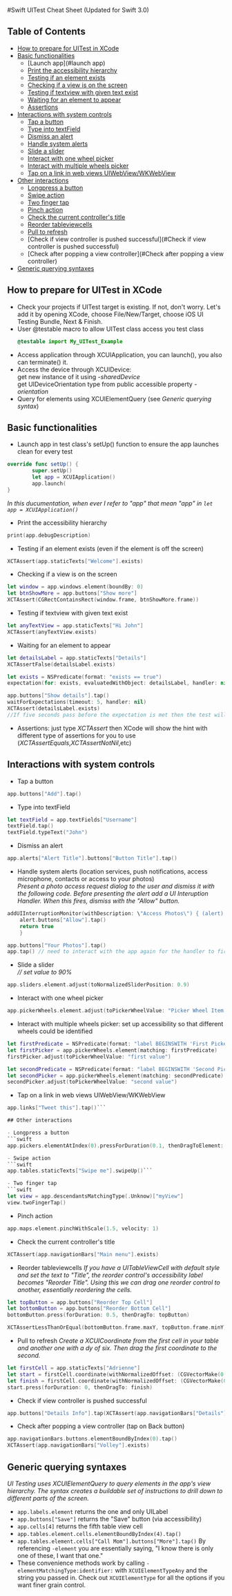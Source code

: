 #Swift UITest Cheat Sheet (Updated for Swift 3.0)

## Table of Contents

* [How to prepare for UITest in XCode](#how-to-prepare-for-UITest-in-XCode)
* [Basic functionalities](#basic-functionalities)
  * [Launch app](#launch app)
  * [Print the accessibility hierarchy](#)
  * [Testing if an element exists](#)
  * [Checking if a view is on the screen](#)
  * [Testing if textview with given text exist](#)
  * [Waiting for an element to appear](#)
  * [Assertions](#)
* [Interactions with system controls](#)
  * [Tap a button](#)
  * [Type into textField](#)
  * [Dismiss an alert](#)
  * [Handle system alerts](#)
  * [Slide a slider](#)
  * [Interact with one wheel picker](#)
  * [Interact with multiple wheels picker](#)
  * [Tap on a link in web views UIWebView/WKWebView](#)
* [Other interactions](#)
  * [Longpress a button](#)
  * [Swipe action](#)
  * [Two finger tap](#)
  * [Pinch action](#)
  * [Check the current controller's title](#)
  * [Reorder tableviewcells](#)
  * [Pull to refresh](#)
  * [Check if view controller is pushed successful](#Check if view controller is pushed successful)
  * [Check after popping a view controller](#Check after popping a view controller)
* [Generic querying syntaxes](#generic-querying-syntaxes)

## How to prepare for UITest in XCode
- Check your projects if UITest target is existing. If not, don't worry. Let's add it by opening XCode, choose File/New/Target, choose iOS UI Testing Bundle, Next & Finish.
- User @testable macro to allow UITest class access you test class  
	```swift 
    @testable import My_UITest_Example
    ```   
- Access application through XCUIApplication, you can launch(), you also can terminate() it.
- Access the device through XCUIDevice:   
	get new instance of it using *-sharedDevice*   
	get UIDeviceOrientation type from public accessible property *-orientation*
- Query for elements using XCUIElementQuery (see *Generic querying syntax*)

## Basic functionalities
- Launch app in test class's setUp() function to ensure the app launches clean for every test    
```swift
override func setUp() {    
        super.setUp()    
		let app = XCUIApplication()    
        app.launch(    
}
```
*In this ducumentation, when ever I refer to "app" that mean "app" in `let app = XCUIApplication()`*
- Print the accessibility hierarchy
```swift
print(app.debugDescription)
```
- Testing if an element exists (even if the element is off the screen)
```swift
XCTAssert(app.staticTexts["Welcome"].exists)
```
- Checking if a view is on the screen
```swift
let window = app.windows.element(boundBy: 0)
let btnShowMore = app.buttons["Show more"]
XCTAssert(CGRectContainsRect(window.frame, btnShowMore.frame))
```
- Testing if textview with given text exist
```swift
let anyTextView = app.staticTexts["Hi John"]
XCTAssert(anyTextView.exists)
```

- Waiting for an element to appear
```swift
let detailsLabel = app.staticTexts["Details"]
XCTAssertFalse(detailsLabel.exists)

let exists = NSPredicate(format: "exists == true")
expectation(for: exists, evaluatedWithObject: detailsLabel, handler: nil)

app.buttons["Show details"].tap()
waitForExpectations(timeout: 5, handler: nil)
XCTAssert(detailsLabel.exists)
//If five seconds pass before the expectation is met then the test will fail.
```

- Assertions: just type *XCTAssert* then XCode will show the hint with different type of assertions for you to use (*XCTAssertEquals*,*XCTAssertNotNil*,etc)

## Interactions with system controls
- Tap a button
```swift
app.buttons["Add"].tap()
```

- Type into textField
```swift
let textField = app.textFields["Username"]
textField.tap()
textField.typeText("John")
```

- Dismiss an alert
```swift
app.alerts["Alert Title"].buttons["Button Title"].tap()
```

- Handle system alerts (location services, push notifications, access microphone, contacts or access to your photos)   
	*Present a photo access request dialog to the user and dismiss it with the following code. Before presenting the alert add a UI Interuption Handler. When this fires, dismiss with the "Allow" button.*

```swift
addUIInterruptionMonitor(withDescription: \"Access Photos\") { (alert) -> Bool in
	alert.buttons["Allow"].tap()
    return true
	}

app.buttons["Your Photos"].tap()
app.tap() // need to interact with the app again for the handler to fire
```

- Slide a slider   
*// set value to 90%*   
```swift
app.sliders.element.adjust(toNormalizedSliderPosition: 0.9)
```

- Interact with one wheel picker
```swift
app.pickerWheels.element.adjust(toPickerWheelValue: "Picker Wheel Item Title")
```

- Interact with multiple wheels picker: set up accessibility so that different wheels could be identified   
```swift
let firstPredicate = NSPredicate(format: "label BEGINSWITH 'First Picker'")
let firstPicker = app.pickerWheels.element(matching: firstPredicate)
firstPicker.adjust(toPickerWheelValue: "first value")

let secondPredicate = NSPredicate(format: "label BEGINSWITH 'Second Picker'")
let secondPicker = app.pickerWheels.element(matching: secondPredicate)
secondPicker.adjust(toPickerWheelValue: "second value")
```

- Tap on a link in web views UIWebView/WKWebView
```swift
app.links["Tweet this"].tap()```

## Other interactions

- Longpress a button
```swift
app.pickers.elementAtIndex(0).pressForDuration(0.1, thenDragToElement: someElement)```

- Swipe action
```swift
app.tables.staticTexts["Swipe me"].swipeUp()```

- Two finger tap
```swift
let view = app.descendantsMatchingType(.Unknow)["myView"]
view.twoFingerTap()
```

- Pinch action
```swift
app.maps.element.pinchWithScale(1.5, velocity: 1)
```

- Check the current controller's title
```swift
XCTAssert(app.navigationBars["Main menu"].exists)
```

- Reorder tableviewcells
*If you have a UITableViewCell with default style and set the text to "Title", the reorder control's accessibility label becomes "Reorder Title". Using this we can drag one reorder control to another, essentially reordering the cells.*
```swift
let topButton = app.buttons["Reorder Top Cell"]
let bottomButton = app.buttons["Reorder Bottom Cell"]
bottomButton.press(forDuration: 0.5, thenDragTo: topButton)

XCTAssertLessThanOrEqual(bottomButton.frame.maxY, topButton.frame.minY)
```

- Pull to refresh
*Create a XCUICoordinate from the first cell in your table and another one with a dy of six. Then drag the first coordinate to the second.*
```swift
let firstCell = app.staticTexts["Adrienne"]
let start = firstCell.coordinate(withNormalizedOffset: (CGVectorMake(0, 0))
let finish = firstCell.coordinate(withNormalizedOffset: (CGVectorMake(0, 6))
start.press(forDuration: 0, thenDragTo: finish)
```

- Check if view controller is pushed successful
```swift
app.buttons["Details Info"].tap(XCTAssert(app.navigationBars["Details"].exists)
```

- Check after popping a view controller (tap on Back button)
```swift
app.navigationBars.buttons.elementBoundByIndex(0).tap()
XCTAssert(app.navigationBars["Volley"].exists)
```

## Generic querying syntaxes
*UI Testing uses XCUIElementQuery to query elements in the app's view hierarchy. The syntax creates a buildable set of instructions to drill down to different parts of the screen.*

- `app.labels.element` returns the one and only UILabel
- `app.buttons["Save"]` returns the "Save" button (via accessibility)
- `app.cells[4]` returns the fifth table view cell
- `app.tables.element.cells.elementBoundByIndex(4).tap()`
- `app.tables.element.cells["Call Mom"].buttons["More"].tap()`
	By referencing `-element` you are essentially saying, "I know there is only one of these, I want that one."
- These convenience methods work by calling `-elementMatchingType:identifier:` with `XCUIElementTypeAny` and the string you passed in. Check out `XCUIElementType` for all the options if you want finer grain control.
